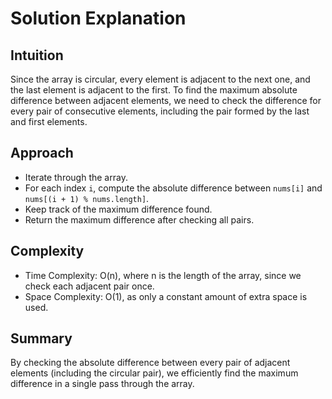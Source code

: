 # Solution Explanation

## Intuition
Since the array is circular, every element is adjacent to the next one, and the last element is adjacent to the first. To find the maximum absolute difference between adjacent elements, we need to check the difference for every pair of consecutive elements, including the pair formed by the last and first elements.

## Approach
- Iterate through the array.
- For each index `i`, compute the absolute difference between `nums[i]` and `nums[(i + 1) % nums.length]`.
- Keep track of the maximum difference found.
- Return the maximum difference after checking all pairs.

## Complexity
- Time Complexity: O(n), where n is the length of the array, since we check each adjacent pair once.
- Space Complexity: O(1), as only a constant amount of extra space is used.

## Summary
By checking the absolute difference between every pair of adjacent elements (including the circular pair), we efficiently find the maximum difference in a single pass through the array.
